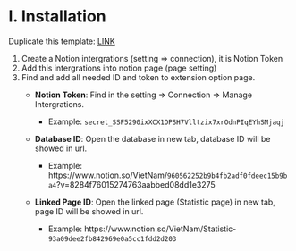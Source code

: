 # I. Installation

Duplicate this template: [LINK](https://list99.notion.site/Vocabulary-template-63fcaddf4c8c43478ce8e39b7db203ab)

1. Create a Notion intergrations (setting => connection), it is Notion Token
2. Add this intergrations into notion page (page setting)
3. Find and add all needed ID and token to extension option page.
    - **Notion Token**: Find in the setting => Connection => Manage Intergrations.
        - Example: `secret_SSF5290ixXCX1OPSH7Vlltzix7xrOdnPIqEYhSMjaqj`

    - **Database ID**: Open the database in new tab, database ID will be showed in url.
        - Example: https://<!---->www.<!---->notion.<!---->so/VietNam/`960562252b9b4fb2adf0fdeec15b9ba4`?v=8284f76015274763aabbed08dd1e3275

    - **Linked Page ID**: Open the linked page (Statistic page) in new tab, page ID will be showed in url.
        - Example: https://<!---->www.<!---->notion.<!---->so/VietNam/Statistic-`93a09dee2fb842969e0a5cc1fdd2d203`
